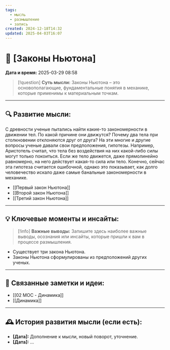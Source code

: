 ```yaml
---
tags:
  - мысль
  - размышление
  - запись
created: 2024-12-18T14:32
updated: 2025-04-03T16:07
---
```


# 💭  [Законы Ньютона]

**Дата и время:** 2025-03-29 08:58

> [!question] **Суть мысли:**
> Законы Ньютона – это основополагающие, фундаментальные понятия в механике, которые применимы к материальным точкам.

---

## 🔍 Развитие мысли:

С древности ученые пытались найти какие-то закономерности в движении тел. По какой причине они движутся? Почему два тела при столкновении отклоняются друг от друга? На эти многие и другие вопросы ученые давали свои предположения, гипотезы. Например, Аристотель считал, что тела без воздействия на них какой-либо силы могут только покоиться.  Если же тело движется, даже прямолинейно равномерно, на него действует какая-то сила или тело. Конечно, сейчас эта гипотеза считается ошибочной, однако это показывает, как долго человечество искало даже самые банальные закономерности в механике. 

- [[Первый закон Ньютона]]
- [[Второй закон Ньютона]]
- [[Третий закон Ньютона]]

---

## 💡 Ключевые моменты и инсайты:

> [!info] **Важные выводы:**
> Запишите здесь наиболее важные выводы, осознания или инсайты, которые пришли к вам в процессе размышления.

- Существует три закона Ньютона.
- Законы Ньютона сформулированы из предположений других ученых.

---

## 🔄 Связанные заметки и идеи:

- [[02 MOC - Динамика]]
- [[Динамика]]

---

## 🕰️ История развития мысли (если есть):

* **[Дата]:**  Дополнение к мысли, новый поворот, уточнение.
* **[Дата]:**  ...